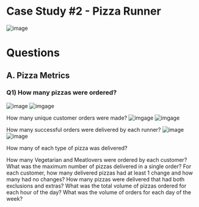 # Case Study #2 - Pizza Runner
![image](https://github.com/alexmorifusa/SQL/assets/137368881/1e66f6d9-e37b-407c-b148-64b4a2e47d31)

# Questions
## A. Pizza Metrics
### Q1) How many pizzas were ordered?
![image](https://github.com/alexmorifusa/SQL/assets/137368881/67f984b9-d712-4047-9e94-61fa31ba0fdf)
![imgage](https://github.com/alexmorifusa/SQL/assets/137368881/167b39c6-19b8-4122-a5cd-5a8ada8e20d5)

How many unique customer orders were made?
![imgage](https://github.com/alexmorifusa/SQL/assets/137368881/603155f7-f6af-440e-a08c-f47c13d08db7)
![imgage](https://github.com/alexmorifusa/SQL/assets/137368881/25118e3e-dd2a-409d-b79e-9732bd9e9191)

How many successful orders were delivered by each runner?
![image](https://github.com/alexmorifusa/SQL/assets/137368881/b1fadb78-869f-45b1-be0b-b1bd018149c8)
![image](https://github.com/alexmorifusa/SQL/assets/137368881/7527c2c0-2af0-4185-8995-2ab00bf75540)

How many of each type of pizza was delivered?

How many Vegetarian and Meatlovers were ordered by each customer?
What was the maximum number of pizzas delivered in a single order?
For each customer, how many delivered pizzas had at least 1 change and how many had no changes?
How many pizzas were delivered that had both exclusions and extras?
What was the total volume of pizzas ordered for each hour of the day?
What was the volume of orders for each day of the week?
